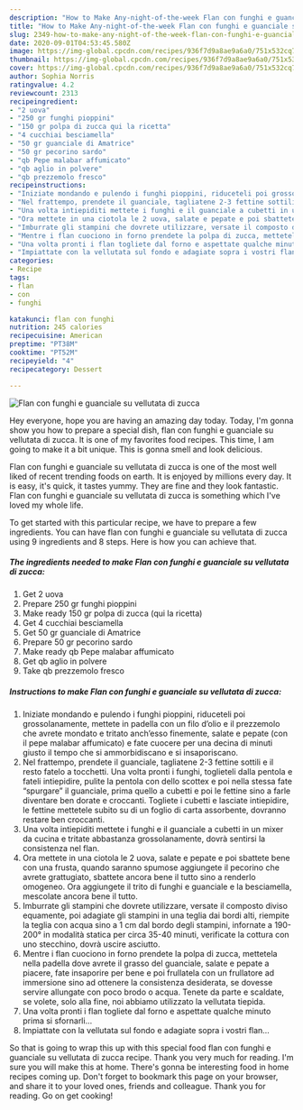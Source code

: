 ```yaml
---
description: "How to Make Any-night-of-the-week Flan con funghi e guanciale su vellutata di zucca"
title: "How to Make Any-night-of-the-week Flan con funghi e guanciale su vellutata di zucca"
slug: 2349-how-to-make-any-night-of-the-week-flan-con-funghi-e-guanciale-su-vellutata-di-zucca
date: 2020-09-01T04:53:45.580Z
image: https://img-global.cpcdn.com/recipes/936f7d9a8ae9a6a0/751x532cq70/flan-con-funghi-e-guanciale-su-vellutata-di-zucca-recipe-main-photo.jpg
thumbnail: https://img-global.cpcdn.com/recipes/936f7d9a8ae9a6a0/751x532cq70/flan-con-funghi-e-guanciale-su-vellutata-di-zucca-recipe-main-photo.jpg
cover: https://img-global.cpcdn.com/recipes/936f7d9a8ae9a6a0/751x532cq70/flan-con-funghi-e-guanciale-su-vellutata-di-zucca-recipe-main-photo.jpg
author: Sophia Norris
ratingvalue: 4.2
reviewcount: 2313
recipeingredient:
- "2 uova"
- "250 gr funghi pioppini"
- "150 gr polpa di zucca qui la ricetta"
- "4 cucchiai besciamella"
- "50 gr guanciale di Amatrice"
- "50 gr pecorino sardo"
- "qb Pepe malabar affumicato"
- "qb aglio in polvere"
- "qb prezzemolo fresco"
recipeinstructions:
- "Iniziate mondando e pulendo i funghi pioppini, riduceteli poi grossolanamente, mettete in padella con un filo d’olio e il prezzemolo che avrete mondato e tritato anch’esso finemente, salate e pepate (con il pepe malabar affumicato) e fate cuocere per una decina di minuti giusto il tempo che si ammorbidiscano e si insaporiscano."
- "Nel frattempo, prendete il guanciale, tagliatene 2-3 fettine sottili e il resto fatelo a tocchetti. Una volta pronti i funghi, toglieteli dalla pentola e fateli intiepidire, pulite la pentola con dello scottex e poi nella stessa fate “spurgare” il guanciale, prima quello a cubetti e poi le fettine sino a farle diventare ben dorate e croccanti. Togliete i cubetti e lasciate intiepidire, le fettine mettetele subito su di un foglio di carta assorbente, dovranno restare ben croccanti."
- "Una volta intiepiditi mettete i funghi e il guanciale a cubetti in un mixer da cucina e tritate abbastanza grossolanamente, dovrà sentirsi la consistenza nel flan."
- "Ora mettete in una ciotola le 2 uova, salate e pepate e poi sbattete bene con una frusta, quando saranno spumose aggiungete il pecorino che avrete grattugiato, sbattete ancora bene il tutto sino a renderlo omogeneo. Ora aggiungete il trito di funghi e guanciale e la besciamella, mescolate ancora bene il tutto."
- "Imburrate gli stampini che dovrete utilizzare, versate il composto diviso equamente, poi adagiate gli stampini in una teglia dai bordi alti, riempite la teglia con acqua sino a 1 cm dal bordo degli stampini, infornate a 190-200° in modalità statica per circa 35-40 minuti, verificate la cottura con uno stecchino, dovrà uscire asciutto."
- "Mentre i flan cuociono in forno prendete la polpa di zucca, mettetela nella padella dove avrete il grasso del guanciale, salate e pepate a piacere, fate insaporire per bene e poi frullatela con un frullatore ad immersione sino ad ottenere la consistenza desiderata, se dovesse servire allungate con poco brodo o acqua. Tenete da parte e scaldate, se volete, solo alla fine, noi abbiamo utilizzato la vellutata tiepida."
- "Una volta pronti i flan togliete dal forno e aspettate qualche minuto prima si sfornarli…"
- "Impiattate con la vellutata sul fondo e adagiate sopra i vostri flan…"
categories:
- Recipe
tags:
- flan
- con
- funghi

katakunci: flan con funghi 
nutrition: 245 calories
recipecuisine: American
preptime: "PT38M"
cooktime: "PT52M"
recipeyield: "4"
recipecategory: Dessert

---
```



![Flan con funghi e guanciale su vellutata di zucca](https://img-global.cpcdn.com/recipes/936f7d9a8ae9a6a0/751x532cq70/flan-con-funghi-e-guanciale-su-vellutata-di-zucca-recipe-main-photo.jpg)

Hey everyone, hope you are having an amazing day today. Today, I'm gonna show you how to prepare a special dish, flan con funghi e guanciale su vellutata di zucca. It is one of my favorites food recipes. This time, I am going to make it a bit unique. This is gonna smell and look delicious.



Flan con funghi e guanciale su vellutata di zucca is one of the most well liked of recent trending foods on earth. It is enjoyed by millions every day. It is easy, it's quick, it tastes yummy. They are fine and they look fantastic. Flan con funghi e guanciale su vellutata di zucca is something which I've loved my whole life.


To get started with this particular recipe, we have to prepare a few ingredients. You can have flan con funghi e guanciale su vellutata di zucca using 9 ingredients and 8 steps. Here is how you can achieve that.

<!--inarticleads1-->

##### The ingredients needed to make Flan con funghi e guanciale su vellutata di zucca:

1. Get 2 uova
1. Prepare 250 gr funghi pioppini
1. Make ready 150 gr polpa di zucca (qui la ricetta)
1. Get 4 cucchiai besciamella
1. Get 50 gr guanciale di Amatrice
1. Prepare 50 gr pecorino sardo
1. Make ready qb Pepe malabar affumicato
1. Get qb aglio in polvere
1. Take qb prezzemolo fresco




<!--inarticleads2-->

##### Instructions to make Flan con funghi e guanciale su vellutata di zucca:

1. Iniziate mondando e pulendo i funghi pioppini, riduceteli poi grossolanamente, mettete in padella con un filo d’olio e il prezzemolo che avrete mondato e tritato anch’esso finemente, salate e pepate (con il pepe malabar affumicato) e fate cuocere per una decina di minuti giusto il tempo che si ammorbidiscano e si insaporiscano.
1. Nel frattempo, prendete il guanciale, tagliatene 2-3 fettine sottili e il resto fatelo a tocchetti. Una volta pronti i funghi, toglieteli dalla pentola e fateli intiepidire, pulite la pentola con dello scottex e poi nella stessa fate “spurgare” il guanciale, prima quello a cubetti e poi le fettine sino a farle diventare ben dorate e croccanti. Togliete i cubetti e lasciate intiepidire, le fettine mettetele subito su di un foglio di carta assorbente, dovranno restare ben croccanti.
1. Una volta intiepiditi mettete i funghi e il guanciale a cubetti in un mixer da cucina e tritate abbastanza grossolanamente, dovrà sentirsi la consistenza nel flan.
1. Ora mettete in una ciotola le 2 uova, salate e pepate e poi sbattete bene con una frusta, quando saranno spumose aggiungete il pecorino che avrete grattugiato, sbattete ancora bene il tutto sino a renderlo omogeneo. Ora aggiungete il trito di funghi e guanciale e la besciamella, mescolate ancora bene il tutto.
1. Imburrate gli stampini che dovrete utilizzare, versate il composto diviso equamente, poi adagiate gli stampini in una teglia dai bordi alti, riempite la teglia con acqua sino a 1 cm dal bordo degli stampini, infornate a 190-200° in modalità statica per circa 35-40 minuti, verificate la cottura con uno stecchino, dovrà uscire asciutto.
1. Mentre i flan cuociono in forno prendete la polpa di zucca, mettetela nella padella dove avrete il grasso del guanciale, salate e pepate a piacere, fate insaporire per bene e poi frullatela con un frullatore ad immersione sino ad ottenere la consistenza desiderata, se dovesse servire allungate con poco brodo o acqua. Tenete da parte e scaldate, se volete, solo alla fine, noi abbiamo utilizzato la vellutata tiepida.
1. Una volta pronti i flan togliete dal forno e aspettate qualche minuto prima si sfornarli…
1. Impiattate con la vellutata sul fondo e adagiate sopra i vostri flan…




So that is going to wrap this up with this special food flan con funghi e guanciale su vellutata di zucca recipe. Thank you very much for reading. I'm sure you will make this at home. There's gonna be interesting food in home recipes coming up. Don't forget to bookmark this page on your browser, and share it to your loved ones, friends and colleague. Thank you for reading. Go on get cooking!
